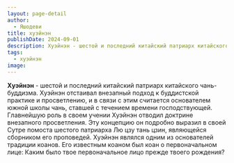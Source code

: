 ```yaml
---
layout: page-detail
author:
  - Яшодеви
title: хуэйнэн
publishDate: 2024-09-01
description: Хуэйнэн - шестой и последний китайский патриарх китайского чань-буддизма. Хуэйнэн отстаивал внезапный подход к буддистской практике и просветлению, и в связи с этим считается основателем южной школы чань, ставшей с течением времени господствующей.
tags:
  - хуэйнэн
image:
---
```

**Хуэйнэн** - шестой и последний китайский патриарх китайского чань-буддизма. Хуэйнэн отстаивал внезапный подход к буддистской практике и просветлению, и в связи с этим считается основателем южной школы чань, ставшей с течением времени господствующей. Главнейшую роль в своем учении Хуэйнэн отводил доктрине внезапного просветления. Эту концепцию он подробно выразил в своей Сутре помоста шестого патриарха Лю цзу тань цзин, являющейся сборником его проповедей. Хуэйнэн являлся одним из основателей традиции коанов. Его известным коаном был коан о первоначальном лице: Каким было твое первоначальное лицо прежде твоего рождения?

